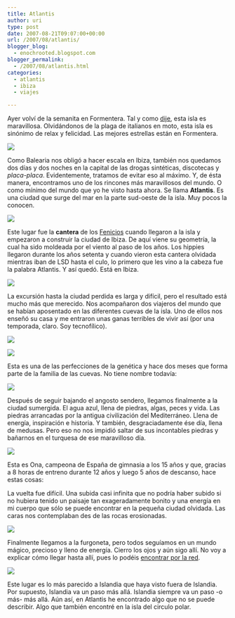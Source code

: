 ```yaml
---
title: Atlantis
author: uri
type: post
date: 2007-08-21T09:07:00+00:00
url: /2007/08/atlantis/
blogger_blog:
  - enochrooted.blogspot.com
blogger_permalink:
  - /2007/08/atlantis.html
categories:
  - atlantis
  - ibiza
  - viajes

---
```

Ayer volví de la semanita en Formentera. Tal y como [dije][1], esta isla es maravillosa. Olvidándonos de la plaga de italianos en moto, esta isla es sinónimo de relax y felicidad. Las mejores estrellas están en Formentera.

[<img style="display:block;text-align:center;cursor:hand;margin:0 auto 10px;" src="http://bp2.blogger.com/_WEHvyZj_jiU/RsqtbVcFs_I/AAAAAAAAA8g/GHatcQ2oeoU/s320/DSC04030.JPG" border="0" />][2]

Como Balearia nos obligó a hacer escala en Ibiza, también nos quedamos dos días y dos noches en la capital de las drogas sintéticas, discotecas y <span style="font-style:italic;">placa-placa</span>. Evidentemente, tratamos de evitar eso al máximo. Y, de ésta manera, encontramos uno de los rincones más maravillosos del mundo. O como mínimo del mundo que yo he visto hasta ahora. Se llama <span style="font-weight:bold;">Atlantis</span>. Es una ciudad que surge del mar en la parte sud-oeste de la isla. Muy pocos la conocen.

[<img style="display:block;text-align:center;cursor:hand;margin:0 auto 10px;" src="http://bp0.blogger.com/_WEHvyZj_jiU/Rsquk1cFtAI/AAAAAAAAA8o/9ezf-I1ep8g/s320/DSC04125.JPG" border="0" />][3]

Este lugar fue la <span style="font-weight:bold;">cantera</span> de los [Fenicios][4] cuando llegaron a la isla y empezaron a construir la ciudad de Ibiza. De aquí viene su geometría, la cual ha sido moldeada por el viento al paso de los años. Los hippies llegaron durante los años setenta y cuando vieron esta cantera olvidada mientras iban de LSD hasta el culo, lo primero que les vino a la cabeza fue la palabra Atlantis. Y así quedó. Está en Ibiza.

[<img style="display:block;text-align:center;cursor:hand;margin:0 auto 10px;" src="http://bp2.blogger.com/_WEHvyZj_jiU/Rsq25VcFtII/AAAAAAAAA9o/PZiWXrjdTnQ/s320/DSC04124.JPG" border="0" />][5]

La excursión hasta la ciudad perdida es larga y difícil, pero el resultado está mucho más que merecido. Nos acompañaron dos viajeros del mundo que se habían aposentado en las diferentes cuevas de la isla. Uno de ellos nos enseñó su casa y me entraron unas ganas terribles de vivir así (por una temporada, claro. Soy tecnofílico).

[<img style="display:block;text-align:center;cursor:hand;margin:0 auto 10px;" src="http://bp3.blogger.com/_WEHvyZj_jiU/RsqxYlcFtCI/AAAAAAAAA84/6c0efTQFqFI/s320/DSC04109.JPG" border="0" />][6]

[<img style="display:block;text-align:center;cursor:hand;margin:0 auto 10px;" src="http://bp2.blogger.com/_WEHvyZj_jiU/RsqxxVcFtDI/AAAAAAAAA9A/5zM_v_poCGQ/s320/DSC04110.JPG" border="0" />][7]

Esta es una de las perfecciones de la genética y hace dos meses que forma parte de la familia de las cuevas. No tiene nombre todavía:

[<img style="display:block;text-align:center;cursor:hand;margin:0 auto 10px;" src="http://bp0.blogger.com/_WEHvyZj_jiU/Rsq1i1cFtHI/AAAAAAAAA9g/Z0KnA9Dl6mM/s320/DSC04150.JPG" border="0" />][8]

Después de seguir bajando el angosto sendero, llegamos finalmente a la ciudad sumergida. El agua azul, llena de piedras, algas, peces y vida. Las piedras arrancadas por la antigua civilización del Mediterráneo. Llena de energía, inspiración e historia. Y también, desgraciadamente ése día, llena de medusas. Pero eso no nos impidió saltar de sus incontables piedras y bañarnos en el turquesa de ese maravilloso día.

[<img style="display:block;text-align:center;cursor:hand;margin:0 auto 10px;" src="http://bp1.blogger.com/_WEHvyZj_jiU/Rsq0EFcFtFI/AAAAAAAAA9Q/RESJ4ihLr-A/s320/DSC04133.JPG" border="0" />][9]

Esta es Ona, campeona de España de gimnasia a los 15 años y que, gracias a 8 horas de entreno durante 12 años y luego 5 años de descanso, hace estas cosas:

La vuelta fue difícil. Una subida casi infinita que no podría haber subido si no hubiera tenido un paisaje tan exageradamente bonito y una energía en mi cuerpo que sólo se puede encontrar en la pequeña ciudad olvidada. Las caras nos contemplaban des de las rocas erosionadas.

[<img style="display:block;text-align:center;cursor:hand;margin:0 auto 10px;" src="http://bp3.blogger.com/_WEHvyZj_jiU/RsqyOlcFtEI/AAAAAAAAA9I/7KX-PPiOz48/s320/DSC04147.JPG" border="0" />][10]

Finalmente llegamos a la furgoneta, pero todos seguíamos en un mundo mágico, precioso y lleno de energía. Cierro los ojos y aún sigo allí. No voy a explicar cómo llegar hasta allí, pues lo podéis [encontrar por la red][11].

[<img style="display:block;text-align:center;cursor:hand;margin:0 auto 10px;" src="http://bp1.blogger.com/_WEHvyZj_jiU/Rsq0vFcFtGI/AAAAAAAAA9Y/V5LMW1lfmlY/s320/DSC04160.JPG" border="0" />][12]

Este lugar es lo más parecido a Islandia que haya visto fuera de Islandia. Por supuesto, Islandia va un paso más allá. Islandia siempre va un paso -o más- más allá. Aún así, en Atlantis he encontrado algo que no se puede describir. Algo que también encontré en la isla del circulo polar.

 [1]: http://enochrooted.blogspot.com/2007/08/vacaciones.html
 [2]: http://bp2.blogger.com/_WEHvyZj_jiU/RsqtbVcFs_I/AAAAAAAAA8g/GHatcQ2oeoU/s1600-h/DSC04030.JPG
 [3]: http://bp0.blogger.com/_WEHvyZj_jiU/Rsquk1cFtAI/AAAAAAAAA8o/9ezf-I1ep8g/s1600-h/DSC04125.JPG
 [4]: http://es.wikipedia.org/wiki/Fenicios
 [5]: http://bp2.blogger.com/_WEHvyZj_jiU/Rsq25VcFtII/AAAAAAAAA9o/PZiWXrjdTnQ/s1600-h/DSC04124.JPG
 [6]: http://bp3.blogger.com/_WEHvyZj_jiU/RsqxYlcFtCI/AAAAAAAAA84/6c0efTQFqFI/s1600-h/DSC04109.JPG
 [7]: http://bp2.blogger.com/_WEHvyZj_jiU/RsqxxVcFtDI/AAAAAAAAA9A/5zM_v_poCGQ/s1600-h/DSC04110.JPG
 [8]: http://bp0.blogger.com/_WEHvyZj_jiU/Rsq1i1cFtHI/AAAAAAAAA9g/Z0KnA9Dl6mM/s1600-h/DSC04150.JPG
 [9]: http://bp1.blogger.com/_WEHvyZj_jiU/Rsq0EFcFtFI/AAAAAAAAA9Q/RESJ4ihLr-A/s1600-h/DSC04133.JPG
 [10]: http://bp3.blogger.com/_WEHvyZj_jiU/RsqyOlcFtEI/AAAAAAAAA9I/7KX-PPiOz48/s1600-h/DSC04147.JPG
 [11]: http://es.viajes.yahoo.com/p-guia_viaje-842371-action-informacion_turistica-atlantis_ibiza-i
 [12]: http://bp1.blogger.com/_WEHvyZj_jiU/Rsq0vFcFtGI/AAAAAAAAA9Y/V5LMW1lfmlY/s1600-h/DSC04160.JPG